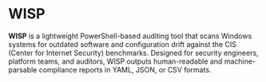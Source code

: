 # WISP
**WISP** is a lightweight PowerShell-based auditing tool that scans Windows systems for outdated software and configuration drift against the CIS (Center for Internet Security) benchmarks. Designed for security engineers, platform teams, and auditors, WISP outputs human-readable and machine-parsable compliance reports in YAML, JSON, or CSV formats.
